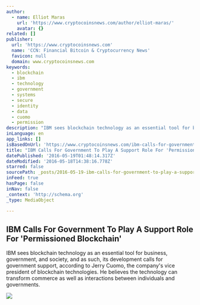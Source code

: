 ```yaml
---
author:
  - name: Elliot Maras
    url: 'https://www.cryptocoinsnews.com/author/elliot-maras/'
    avatar: {}
related: []
publisher:
  url: 'https://www.cryptocoinsnews.com'
  name: 'CCN: Financial Bitcoin & Cryptocurrency News'
  favicon: null
  domain: www.cryptocoinsnews.com
keywords:
  - blockchain
  - ibm
  - technology
  - government
  - systems
  - secure
  - identity
  - data
  - cuomo
  - permission
description: "IBM sees blockchain technology as an essential tool for business, government, and society, and as such, its development calls for government support, according to Jerry Cuomo, the company's vice president of blockchain technologies. He believes the technology can transform commerce as well as interactions between individuals and governments."
inLanguage: en
app_links: []
isBasedOnUrl: 'https://www.cryptocoinsnews.com/ibm-calls-for-government-to-play-a-support-role-for-permissioned-blockchain/'
title: "IBM Calls For Government To Play A Support Role For 'Permissioned Blockchain'"
datePublished: '2016-05-19T01:48:14.317Z'
dateModified: '2016-05-18T14:38:16.778Z'
starred: false
sourcePath: _posts/2016-05-19-ibm-calls-for-government-to-play-a-support-role-for-permiss.md
inFeed: true
hasPage: false
inNav: false
_context: 'http://schema.org'
_type: MediaObject

---
```

<article style=""><h1>IBM Calls For Government To Play A Support Role For 'Permissioned Blockchain'</h1><p>IBM sees blockchain technology as an essential tool for business, government, and society, and as such, its development calls for government support, according to Jerry Cuomo, the company's vice president of blockchain technologies. He believes the technology can transform commerce as well as interactions between individuals and governments.</p><img src="https://www.cryptocoinsnews.com/wp-content/uploads/2015/03/ibm.jpg" /></article>